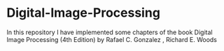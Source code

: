 # Digital-Image-Processing
In this repository I have implemented some chapters of the book Digital Image Processing (4th Edition) by Rafael C. Gonzalez , Richard E. Woods
